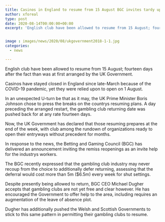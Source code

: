 ```yaml
---
title: Casinos in England to resume from 15 August BGC invites tardy uplifting news
author: xforeal 
type: post
date: 2020-08-14T00:00:00+00:00
excerpt: 'English club have been allowed to resume from 15 August; fourteen days after the fact than was at first arranged by the UK Government '


image : images/news/2020/08/ukgovernment2018-1-1.jpg
categories:
  - news

---
```

English club have been allowed to resume from 15 August; fourteen days after the fact than was at first arranged by the UK Government. 

Casinos have stayed closed in England since late-March because of the COVID-19 pandemic, yet they were relied upon to open on 1 August. 

In an unexpected U-turn be that as it may, the UK Prime Minister Boris Johnson chose to press the breaks on the countrys resuming plans. A day preceding the arranged restart, the gambling club returning date was pushed back for at any rate fourteen days. 

Now, the UK Government has declared that those resuming prepares at the end of the week, with club among the rundown of organizations ready to open their entryways without precedent for months. 

In response to the news, the Betting and Gaming Council (BGC) has delivered an announcement inviting the remiss reopenings as an invite help for the industrys workers. 

The BGC recently expressed that the gambling club industry may never recoup from the choice to additionally defer returning, assessing that the deferral would cost more than 5m ($6.5m) every week for shut settings. 

Despite presently being allowed to return, BGC CEO Michael Dugher accepts that gambling clubs are not yet free and clear however. He has encouraged the Government to offer help to the area, including requires an augmentation of the leave of absence plot. 

Dugher has additionally pushed the Welsh and Scottish Governments to stick to this same pattern in permitting their gambling clubs to resume.